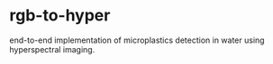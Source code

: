 # rgb-to-hyper
end-to-end implementation of microplastics detection in water using hyperspectral imaging.
